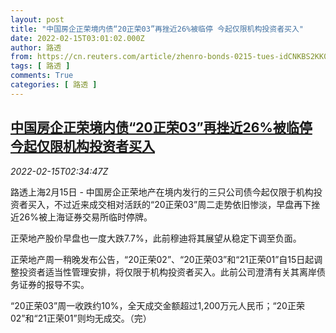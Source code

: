 ```yaml
---
layout: post
title: "中国房企正荣境内债“20正荣03”再挫近26%被临停 今起仅限机构投资者买入"
date: 2022-02-15T03:01:02.000Z
author: 路透
from: https://cn.reuters.com/article/zhenro-bonds-0215-tues-idCNKBS2KK06W
tags: [ 路透 ]
comments: True
categories: [ 路透 ]
---
```

<!--1644894062000-->
[中国房企正荣境内债“20正荣03”再挫近26%被临停 今起仅限机构投资者买入](https://cn.reuters.com/article/zhenro-bonds-0215-tues-idCNKBS2KK06W)
------

<div>
<div><i>2022-02-15T02:34:47Z</i></div><p>路透上海2月15日 - 中国房企正荣地产在境内发行的三只公司债今起仅限于机构投资者买入，不过近来成交相对活跃的“20正荣03”周二走势依旧惨淡，早盘再下挫近26%被上海证券交易所临时停牌。</p><p>正荣地产股价早盘也一度大跌7.7%，此前穆迪将其展望从稳定下调至负面。</p><p>正荣地产周一稍晚发布公告，“20正荣02”、“20正荣03”和“21正荣01”自15日起调整投资者适当性管理安排，将仅限于机构投资者买入。此前公司澄清有关其离岸债务证券的报导不实。</p><p>“20正荣03”周一收跌约10%，全天成交金额超过1,200万元人民币；“20正荣02”和“21正荣01”则均无成交。（完）</p>
</div>
